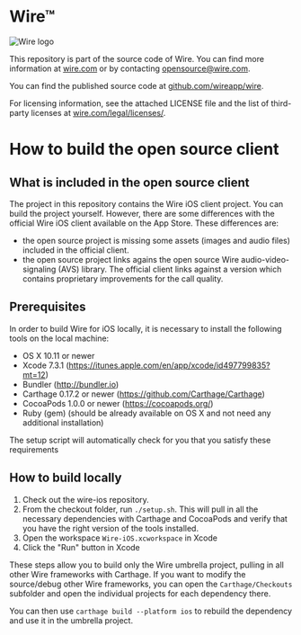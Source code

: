 # Wire™

![Wire logo](https://github.com/wireapp/wire/blob/master/assets/logo.png?raw=true)

This repository is part of the source code of Wire. You can find more information at [wire.com](https://wire.com) or by contacting opensource@wire.com.

You can find the published source code at [github.com/wireapp/wire](https://github.com/wireapp/wire). 

For licensing information, see the attached LICENSE file and the list of third-party licenses at [wire.com/legal/licenses/](https://wire.com/legal/licenses/).

# How to build the open source client

## What is included in the open source client

The project in this repository contains the Wire iOS client project. You can build the project yourself. However, there are some differences with the official Wire iOS client available on the App Store. 
These differences are:
- the open source project is missing some assets (images and audio files) included in the official client.
- the open source project links agains the open source Wire audio-video-signaling (AVS) library. The official client links against a version which contains proprietary improvements for the call quality.

## Prerequisites
In order to build Wire for iOS locally, it is necessary to install the following tools on the local machine:
- OS X 10.11 or newer
- Xcode 7.3.1 (https://itunes.apple.com/en/app/xcode/id497799835?mt=12)
- Bundler (http://bundler.io)
- Carthage 0.17.2 or newer (https://github.com/Carthage/Carthage)
- CocoaPods 1.0.0 or newer (https://cocoapods.org/)
- Ruby (gem) (should be already available on OS X and not need any additional installation)

The setup script will automatically check for you that you satisfy these requirements

## How to build locally
1. Check out the wire-ios repository. 
2. From the checkout folder, run `./setup.sh`. This will pull in all the necessary dependencies with Carthage and CocoaPods and verify that you have the right version of the tools installed.
3. Open the workspace `Wire-iOS.xcworkspace` in Xcode
4. Click the "Run" button in Xcode

These steps allow you to build only the Wire umbrella project, pulling in all other Wire frameworks with Carthage. If you want to modify the source/debug other Wire frameworks, you can open the `Carthage/Checkouts` subfolder and open the individual projects for each dependency there.

You can then use `carthage build --platform ios` to rebuild the dependency and use it in the umbrella project.


